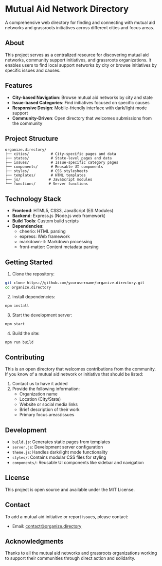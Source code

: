 # Mutual Aid Network Directory

A comprehensive web directory for finding and connecting with mutual aid networks and grassroots initiatives across different cities and focus areas.

## About

This project serves as a centralized resource for discovering mutual aid networks, community support initiatives, and grassroots organizations. It enables users to find local support networks by city or browse initiatives by specific issues and causes.

## Features

- **City-based Navigation**: Browse mutual aid networks by city and state
- **Issue-based Categories**: Find initiatives focused on specific causes
- **Responsive Design**: Mobile-friendly interface with dark/light mode support
- **Community-Driven**: Open directory that welcomes submissions from the community

## Project Structure

```
organize.directory/
├── cities/          # City-specific pages and data
├── states/          # State-level pages and data
├── issues/          # Issue-specific category pages
├── components/      # Reusable UI components
├── styles/          # CSS stylesheets
├── templates/       # HTML templates
├── js/             # JavaScript modules
└── functions/      # Server functions
```

## Technology Stack

- **Frontend**: HTML5, CSS3, JavaScript (ES Modules)
- **Backend**: Express.js (Node.js web framework)
- **Build Tools**: Custom build scripts
- **Dependencies**:
  - cheerio: HTML parsing
  - express: Web framework
  - markdown-it: Markdown processing
  - front-matter: Content metadata parsing

## Getting Started

1. Clone the repository:
```bash
git clone https://github.com/yourusername/organize.directory.git
cd organize.directory
```

2. Install dependencies:
```bash
npm install
```

3. Start the development server:
```bash
npm start
```

4. Build the site:
```bash
npm run build
```

## Contributing

This is an open directory that welcomes contributions from the community. If you know of a mutual aid network or initiative that should be listed:

1. Contact us to have it added
2. Provide the following information:
   - Organization name
   - Location (City/State)
   - Website or social media links
   - Brief description of their work
   - Primary focus areas/issues

## Development

- `build.js`: Generates static pages from templates
- `server.js`: Development server configuration
- `theme.js`: Handles dark/light mode functionality
- `styles/`: Contains modular CSS files for styling
- `components/`: Reusable UI components like sidebar and navigation

## License

This project is open source and available under the MIT License.

## Contact

To add a mutual aid initiative or report issues, please contact:
- Email: contact@organize.directory

## Acknowledgments

Thanks to all the mutual aid networks and grassroots organizations working to support their communities through direct action and solidarity. 